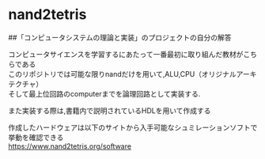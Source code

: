 # nand2tetris

##「コンピュータシステムの理論と実装」のプロジェクトの自分の解答

コンピュータサイエンスを学習するにあたって一番最初に取り組んだ教材がこちらである<br>
このリポジトリでは可能な限りnandだけを用いて,ALU,CPU（オリジナルアーキテクチャ）<br>
そして最上位回路のcomputerまでを論理回路として実装する.<br>

また実装する際は,書籍内で説明されているHDLを用いて作成する<br>

作成したハードウェアは以下のサイトから入手可能なシュミレーションソフトで挙動を確認できる<br>
https://www.nand2tetris.org/software<br>
